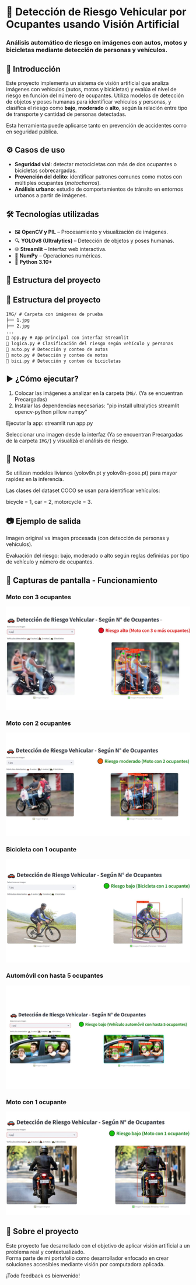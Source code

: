 # 🚗 Detección de Riesgo Vehicular por Ocupantes usando Visión Artificial

### Análisis automático de riesgo en imágenes con autos, motos y bicicletas mediante detección de personas y vehículos.

## 🧠 Introducción

Este proyecto implementa un sistema de visión artificial que analiza imágenes con vehículos (autos, motos y bicicletas) y evalúa el nivel de riesgo en función del número de ocupantes. Utiliza modelos de detección de objetos y poses humanas para identificar vehículos y personas, y clasifica el riesgo como **bajo**, **moderado** o **alto**, según la relación entre tipo de transporte y cantidad de personas detectadas.

Esta herramienta puede aplicarse tanto en prevención de accidentes como en seguridad pública.

## ⚙️ Casos de uso

- **Seguridad vial**: detectar motocicletas con más de dos ocupantes o bicicletas sobrecargadas.
- **Prevención del delito**: identificar patrones comunes como motos con múltiples ocupantes (*motochorros*).
- **Análisis urbano**: estudio de comportamientos de tránsito en entornos urbanos a partir de imágenes.

## 🛠️ Tecnologías utilizadas

- 🖼️ **OpenCV y PIL** – Procesamiento y visualización de imágenes.
- 🔍 **YOLOv8 (Ultralytics)** – Detección de objetos y poses humanas.
- 🌐 **Streamlit** – Interfaz web interactiva.
- 🧮 **NumPy** – Operaciones numéricas.
- 🐍 **Python 3.10+**


## 📁 Estructura del proyecto

## 📁 Estructura del proyecto
```
IMG/ # Carpeta con imágenes de prueba
├── 1.jpg
├── 2.jpg
...
📄 app.py # App principal con interfaz Streamlit
📄 logica.py # Clasificación del riesgo según vehículo y personas
📄 auto.py # Detección y conteo de autos
📄 moto.py # Detección y conteo de motos
📄 bici.py # Detección y conteo de bicicletas
```


## ▶️ ¿Cómo ejecutar?

1. Colocar las imágenes a analizar en la carpeta `IMG/`. (Ya se encuentran Precargadas)
2. Instalar las dependencias necesarias: "pip install ultralytics streamlit opencv-python pillow numpy"

Ejecutar la app: streamlit run app.py

Seleccionar una imagen desde la interfaz (Ya se encuentran Precargadas de la carpeta `IMG/`) y visualizá el análisis de riesgo.

## 📌 Notas
Se utilizan modelos livianos (yolov8n.pt y yolov8n-pose.pt) para mayor rapidez en la inferencia.

Las clases del dataset COCO se usan para identificar vehículos:

bicycle = 1, car = 2, motorcycle = 3.

## 📷 Ejemplo de salida

Imagen original vs imagen procesada (con detección de personas y vehículos).

Evaluación del riesgo: bajo, moderado o alto según reglas definidas por tipo de vehículo y número de ocupantes.

## 📸 Capturas de pantalla - Funcionamiento

### Moto con 3 ocupantes  
![Moto con 3 ocupantes](IMG/captura-streamlit1.jpg)  

### Moto con 2 ocupantes  
![Moto con 2 ocupantes](IMG/captura-streamlit2.jpg)  

### Bicicleta con 1 ocupante  
![Bicicleta con 1 ocupante](IMG/captura-streamlit3.jpg)  

### Automóvil con hasta 5 ocupantes  
![Automóvil con hasta 5 ocupantes](IMG/captura-streamlit4.jpg)  

### Moto con 1 ocupante  
![Moto con 1 ocupante](IMG/captura-streamlit5.jpg)  


## 🙌 Sobre el proyecto

Este proyecto fue desarrollado con el objetivo de aplicar visión artificial a un problema real y contextualizado.  
Forma parte de mi portafolio como desarrollador enfocado en crear soluciones accesibles mediante visión por computadora aplicada.  

¡Todo feedback es bienvenido!
